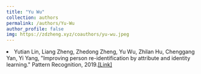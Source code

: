 ```yaml
---
title: "Yu Wu"
collection: authors
permalink: /authors/Yu-Wu
author_profile: false
img: https://zdzheng.xyz/coauthors/yu-wu.jpeg
---
```

 <li> Yutian Lin,  Liang Zheng,  Zhedong Zheng,  Yu Wu,  Zhilan Hu,  Chenggang Yan,  Yi Yang, &quot;Improving person re-identification by attribute and identity learning.&quot; Pattern Recognition, 2019.<a href='https://zdzheng.xyz/publication/Improvin2019'>[Link]</a> </li>